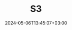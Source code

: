 ---
date: "2024-05-06T13:45:07+03:00"
description: ""
id: 4vfs84jrlfb95p14jc28lkk
publish: true
title: S3
updated: 1714993419920
---